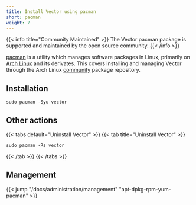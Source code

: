 ```yaml
---
title: Install Vector using pacman
short: pacman
weight: 7
---
```


{{< info title="Community Maintained" >}}
The Vector pacman package is supported and maintained by the open source community.
{{< /info >}}

[pacman] is a utility which manages software packages in Linux, primarily on [Arch Linux] and its derivates. This covers installing and managing Vector through the Arch Linux [community] package repository.

## Installation

```shell
sudo pacman -Syu vector
```

## Other actions

{{< tabs default="Uninstall Vector" >}}
{{< tab title="Uninstall Vector" >}}

```shell
sudo pacman -Rs vector
```

{{< /tab >}}
{{< /tabs >}}

## Management

{{< jump "/docs/administration/management" "apt-dpkg-rpm-yum-pacman" >}}

[pacman]: https://archlinux.org/pacman/
[Arch Linux]: https://archlinux.org/
[community]: https://archlinux.org/packages/community/x86_64/vector/

